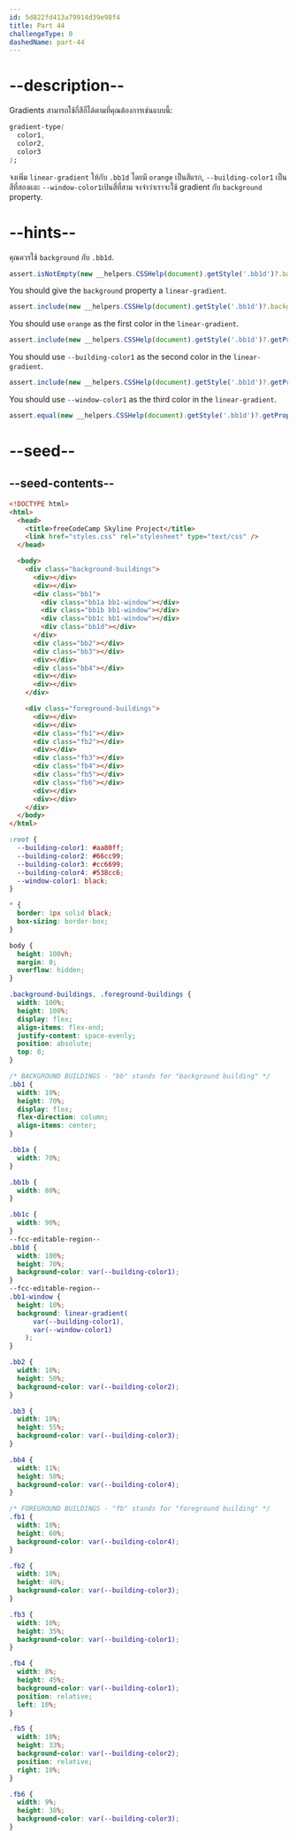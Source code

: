 ```yaml
---
id: 5d822fd413a79914d39e98f4
title: Part 44
challengeType: 0
dashedName: part-44
---
```


# --description--

Gradients สามารถใช้กี่สีก็ได้ตามที่คุณต้องการเช่นแบบนี้:

```css
gradient-type(
  color1,
  color2,
  color3
);
```

จงเพิ่ม `linear-gradient` ให้กับ `.bb1d` โดยมี `orange` เป็นสีแรก, `--building-color1` เป็นสีที่สองและ `--window-color1`เป้นสี่ที่สาม
จงจำว่าเราจะใช้  gradient กับ `background` property.

# --hints--

คุณควรใช้ `background` กับ `.bb1d`.

```js
assert.isNotEmpty(new __helpers.CSSHelp(document).getStyle('.bb1d')?.background);
```

You should give the `background` property a `linear-gradient`.

```js
assert.include(new __helpers.CSSHelp(document).getStyle('.bb1d')?.background, 'linear-gradient');
```

You should use `orange` as the first color in the `linear-gradient`.

```js
assert.include(new __helpers.CSSHelp(document).getStyle('.bb1d')?.getPropVal('background', true), 'linear-gradient(orange');
```

You should use `--building-color1` as the second color in the `linear-gradient`.

```js
assert.include(new __helpers.CSSHelp(document).getStyle('.bb1d')?.getPropVal('background', true), 'linear-gradient(orange,var(--building-color1)');
```

You should use `--window-color1` as the third color in the `linear-gradient`.

```js
assert.equal(new __helpers.CSSHelp(document).getStyle('.bb1d')?.getPropVal('background', true), 'linear-gradient(orange,var(--building-color1),var(--window-color1))');
```

# --seed--

## --seed-contents--

```html
<!DOCTYPE html>
<html>    
  <head>
    <title>freeCodeCamp Skyline Project</title>
    <link href="styles.css" rel="stylesheet" type="text/css" />   
  </head>

  <body>
    <div class="background-buildings">
      <div></div>
      <div></div>
      <div class="bb1">
        <div class="bb1a bb1-window"></div>
        <div class="bb1b bb1-window"></div>
        <div class="bb1c bb1-window"></div>
        <div class="bb1d"></div>
      </div>
      <div class="bb2"></div>
      <div class="bb3"></div>
      <div></div>
      <div class="bb4"></div>
      <div></div>
      <div></div>
    </div>

    <div class="foreground-buildings">
      <div></div>
      <div></div>
      <div class="fb1"></div>
      <div class="fb2"></div>
      <div></div>
      <div class="fb3"></div>
      <div class="fb4"></div>
      <div class="fb5"></div>
      <div class="fb6"></div>
      <div></div>
      <div></div>
    </div>
  </body>
</html>
```

```css
:root {
  --building-color1: #aa80ff;
  --building-color2: #66cc99;
  --building-color3: #cc6699;
  --building-color4: #538cc6;
  --window-color1: black;
}

* {
  border: 1px solid black;
  box-sizing: border-box;
}

body {
  height: 100vh;
  margin: 0;
  overflow: hidden;
}

.background-buildings, .foreground-buildings {
  width: 100%;
  height: 100%;
  display: flex;
  align-items: flex-end;
  justify-content: space-evenly;
  position: absolute;
  top: 0;
}

/* BACKGROUND BUILDINGS - "bb" stands for "background building" */
.bb1 {
  width: 10%;
  height: 70%;
  display: flex;
  flex-direction: column;
  align-items: center;
}

.bb1a {
  width: 70%;
}

.bb1b {
  width: 80%;
}

.bb1c {
  width: 90%;
}
--fcc-editable-region--
.bb1d {
  width: 100%;
  height: 70%;
  background-color: var(--building-color1);
}
--fcc-editable-region--
.bb1-window {
  height: 10%;
  background: linear-gradient(
      var(--building-color1),
      var(--window-color1)
    );
}

.bb2 {
  width: 10%;
  height: 50%;
  background-color: var(--building-color2);
}

.bb3 {
  width: 10%;
  height: 55%;
  background-color: var(--building-color3);
}

.bb4 {
  width: 11%;
  height: 58%;
  background-color: var(--building-color4);
}

/* FOREGROUND BUILDINGS - "fb" stands for "foreground building" */
.fb1 {
  width: 10%;
  height: 60%;
  background-color: var(--building-color4);
}

.fb2 {
  width: 10%;
  height: 40%;
  background-color: var(--building-color3);
}

.fb3 {
  width: 10%;
  height: 35%;
  background-color: var(--building-color1);
}

.fb4 {
  width: 8%;
  height: 45%;
  background-color: var(--building-color1);
  position: relative;
  left: 10%;
}

.fb5 {
  width: 10%;
  height: 33%;
  background-color: var(--building-color2);
  position: relative;
  right: 10%;
}

.fb6 {
  width: 9%;
  height: 38%;
  background-color: var(--building-color3);
}
    
```

